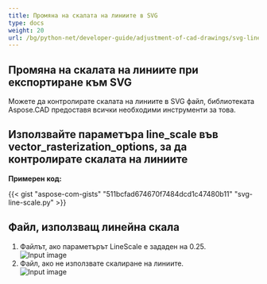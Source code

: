 ```yaml
---
title: Промяна на скалата на линиите в SVG
type: docs
weight: 20
url: /bg/python-net/developer-guide/adjustment-of-cad-drawings/svg-line-scale/
---
```


## **Промяна на скалата на линиите при експортиране към SVG**

Можете да контролирате скалата на линиите в SVG файл, библиотеката Aspose.CAD предоставя всички необходими инструменти за това.

## **Използвайте параметъра line_scale във vector_rasterization_options, за да контролирате скалата на линиите**

**Примерен код:**

{{< gist "aspose-com-gists" "511bcfad674670f7484dcd1c47480b11" "svg-line-scale.py" >}}


## Файл, използващ линейна скала
1. Файлът, ако параметърът LineScale е зададен на 0.25.<br>
![Input image](/cad/_assets/guide/svg/line_scale_0.25.png)<br>
1. Файл, ако не използвате скалиране на линиите.<br>
![Input image](/cad/_assets/guide/svg/basic_options.png)<br>
